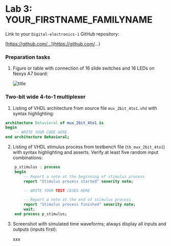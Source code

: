 # Lab 3: YOUR_FIRSTNAME_FAMILYNAME

Link to your `Digital-electronics-1` GitHub repository:

   [https://github.com/...](https://github.com/...)


### Preparation tasks

1. Figure or table with connection of 16 slide switches and 16 LEDs on Nexys A7 board:

   ![title]()


### Two-bit wide 4-to-1 multiplexer

1. Listing of VHDL architecture from source file `mux_2bit_4to1.vhd` with syntax highlighting:

```vhdl
architecture Behavioral of mux_2bit_4to1 is
begin
    -- WRITE YOUR CODE HERE
end architecture Behavioral;
```

2. Listing of VHDL stimulus process from testbench file (`tb_mux_2bit_4to1`) with syntax highlighting and asserts. Verify at least five random input combinations:

```vhdl
    p_stimulus : process
    begin
        -- Report a note at the beginning of stimulus process
        report "Stimulus process started" severity note;

        -- WRITE YOUR TEST CASES HERE

        -- Report a note at the end of stimulus process
        report "Stimulus process finished" severity note;
        wait;
    end process p_stimulus;
```

3. Screenshot with simulated time waveforms; always display all inputs and outputs (inputs first):

   xxx
